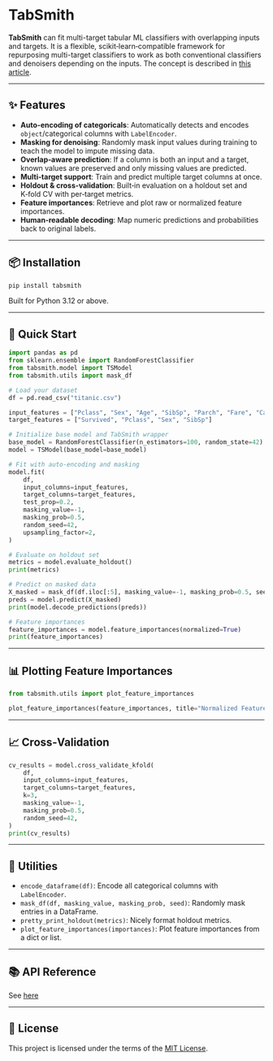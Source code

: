 # TabSmith

**TabSmith** can fit multi-target tabular ML classifiers with overlapping inputs and targets. It is a flexible, scikit‑learn‑compatible framework for repurposing multi-target classifiers to work as both conventional classifiers and denoisers depending on the inputs. The concept is described in [this article](https://medium.com/data-science/dawn-of-the-denoisers-multi-output-ml-models-for-tabular-data-imputation-317711d7a193).

---

## ✨ Features

- **Auto‑encoding of categoricals**: Automatically detects and encodes `object`/categorical columns with `LabelEncoder`.
- **Masking for denoising**: Randomly mask input values during training to teach the model to impute missing data.
- **Overlap‑aware prediction**: If a column is both an input and a target, known values are preserved and only missing values are predicted.
- **Multi‑target support**: Train and predict multiple target columns at once.
- **Holdout & cross‑validation**: Built‑in evaluation on a holdout set and K‑fold CV with per‑target metrics.
- **Feature importances**: Retrieve and plot raw or normalized feature importances.
- **Human‑readable decoding**: Map numeric predictions and probabilities back to original labels.

---

## 📦 Installation

```bash
pip install tabsmith
```

Built for Python 3.12 or above.

---

## 🚀 Quick Start

```python
import pandas as pd
from sklearn.ensemble import RandomForestClassifier
from tabsmith.model import TSModel
from tabsmith.utils import mask_df

# Load your dataset
df = pd.read_csv("titanic.csv")

input_features = ["Pclass", "Sex", "Age", "SibSp", "Parch", "Fare", "Cabin", "Embarked"]
target_features = ["Survived", "Pclass", "Sex", "SibSp"]

# Initialize base model and TabSmith wrapper
base_model = RandomForestClassifier(n_estimators=100, random_state=42)
model = TSModel(base_model=base_model)

# Fit with auto‑encoding and masking
model.fit(
    df,
    input_columns=input_features,
    target_columns=target_features,
    test_prop=0.2,
    masking_value=-1,
    masking_prob=0.5,
    random_seed=42,
    upsampling_factor=2,
)

# Evaluate on holdout set
metrics = model.evaluate_holdout()
print(metrics)

# Predict on masked data
X_masked = mask_df(df.iloc[:5], masking_value=-1, masking_prob=0.5, seed=42)
preds = model.predict(X_masked)
print(model.decode_predictions(preds))

# Feature importances
feature_importances = model.feature_importances(normalized=True)
print(feature_importances)
```

---

## 📊 Plotting Feature Importances

```python
from tabsmith.utils import plot_feature_importances

plot_feature_importances(feature_importances, title="Normalized Feature Importances")
```

---

## 📈 Cross‑Validation

```python
cv_results = model.cross_validate_kfold(
    df,
    input_columns=input_features,
    target_columns=target_features,
    k=3,
    masking_value=-1,
    masking_prob=0.5,
    random_seed=42,
)
print(cv_results)
```

---

## 🧪 Utilities

- `encode_dataframe(df)`: Encode all categorical columns with `LabelEncoder`.
- `mask_df(df, masking_value, masking_prob, seed)`: Randomly mask entries in a DataFrame.
- `pretty_print_holdout(metrics)`: Nicely format holdout metrics.
- `plot_feature_importances(importances)`: Plot feature importances from a dict or list.

---

## 📚 API Reference

See [here](https://github.com/ckstash/tabsmith/blob/main/API.md)

---

## 📜 License

This project is licensed under the terms of the [MIT License](https://github.com/ckstash/tabsmith/blob/main/LICENSE).

